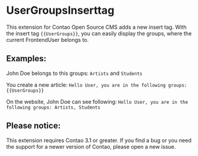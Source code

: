UserGroupsInserttag
===================

This extension for Contao Open Source CMS adds a new insert tag.
With the insert tag `{{UserGroups}}`, you can easily display the groups, where the current FrontendUser belongs to.

Examples:
---------

John Doe belongs to this groups: `Artists` and `Students`


You create a new article:
`Hello User, you are in the following groups: {{UserGroups}}`

On the website, John Doe can see following:
`Hello User, you are in the following groups: Artists, Students`

Please notice:
---------
This extension requires Contao 3.1 or greater. 
If you find a bug or you need the support for a newer version of Contao, please open a new issue.
